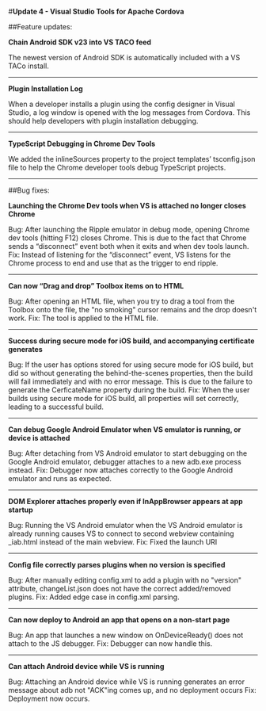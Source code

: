 <properties pageTitle="Release Notes for Update 4"
  description="Release notes for Update 4 of Visual Studio 2015 Tools for Apache Cordova"
  services=""
  documentationCenter=""
  authors="Linda" />
  <tags ms.technology="cordova" ms.product="Visual Studio 2015"
     ms.service="na"
     ms.devlang="javascript"
     ms.topic="article"
     ms.tgt_pltfrm="mobile-multiple"
     ms.workload="na"
     ms.date="10/26/2015"
     ms.author="lizhong"/>

#**Update 4 - Visual Studio Tools for Apache Cordova**

##Feature updates:

**Chain Android SDK v23 into VS TACO feed**

The newest version of Android SDK is automatically included with a VS TACo install.

---------------------------

**Plugin Installation Log**

When a developer installs a plugin using the config designer in Visual Studio, a log window is opened with the log messages from Cordova. This should help developers with plugin installation debugging. 

---------------------------

**TypeScript Debugging in Chrome Dev Tools**

We added the inlineSources property to the project templates’ tsconfig.json file to help the Chrome developer tools debug TypeScript projects.

---------------------------

##Bug fixes:

**Launching the Chrome Dev tools when VS is attached no longer closes Chrome**

Bug: After launching the Ripple emulator in debug mode, opening Chrome dev tools (hitting F12) closes Chrome. This is due to the fact that Chrome sends a “disconnect” event both when it exits and when dev tools launch. 
Fix: Instead of listening for the “disconnect” event, VS listens for the Chrome process to end and use that as the trigger to end ripple.

---------------------------

**Can now “Drag and drop” Toolbox items on to HTML**

Bug: After opening an HTML file, when you try to drag a tool from the Toolbox onto the file, the "no smoking" cursor remains and the drop doesn't work.
Fix: The tool is applied to the HTML file. 

---------------------------

**Success during secure mode for iOS build, and accompanying certificate generates**

Bug: If the user has options stored for using secure mode for iOS build, but did so without generating the behind-the-scenes properties, then the build will fail immediately and with no error message. This is due to the failure to generate the CerficateName property during the build.
Fix: When the user builds using secure mode for iOS build, all properties will set correctly, leading to a successful build. 

---------------------------

**Can debug Google Android Emulator when VS emulator is running, or device is attached**

Bug: After detaching from VS Android emulator to start debugging on the Google Android emulator, debugger attaches to a new adb.exe process instead.
Fix: Debugger now attaches correctly to the Google Android emulator and runs as expected.

---------------------------

**DOM Explorer attaches properly even if InAppBrowser appears at app startup**

Bug: Running the VS Android emulator when the VS Android emulator is already running causes VS to connect to second webview containing _iab.html instead of the main webview.
Fix: Fixed the launch URI

---------------------------

**Config file correctly parses plugins when no version is specified**

Bug: After manually editing config.xml to add a plugin with no "version" attribute, changeList.json does not have the correct added/removed plugins.
Fix: Added edge case in config.xml parsing.

---------------------------

**Can now deploy to Android an app that opens on a non-start page**

Bug: An app that launches a new window on OnDeviceReady() does not attach to the JS debugger.
Fix: Debugger can now handle this.

---------------------------

**Can attach Android device while VS is running**

Bug: Attaching an Android device while VS is running generates an error message about adb not "ACK"ing comes up, and no deployment occurs
Fix: Deployment now occurs.

